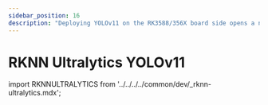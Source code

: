 ```yaml
---
sidebar_position: 16
description: "Deploying YOLOv11 on the RK3588/356X board side opens a new era of intelligent target detection, allowing technology and humanistic care to merge perfectly in accurate identification"
---
```


# RKNN Ultralytics YOLOv11

import RKNNULTRALYTICS from '../../../../common/dev/\_rknn-ultralytics.mdx';

<RKNNULTRALYTICS />
